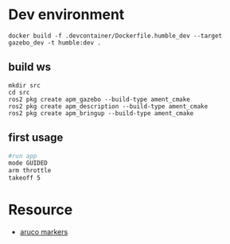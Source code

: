
# Dev environment

```
docker build -f .devcontainer/Dockerfile.humble_dev --target gazebo_dev -t humble:dev .
```

## build ws

```
mkdir src
cd src
ros2 pkg create apm_gazebo --build-type ament_cmake 
ros2 pkg create apm_description --build-type ament_cmake 
ros2 pkg create apm_bringup --build-type ament_cmake 
```

## first usage


```bash
#run app
mode GUIDED
arm throttle
takeoff 5
```


# Resource
- [aruco markers](https://github.com/joselusl/aruco_gazebo/tree/master)